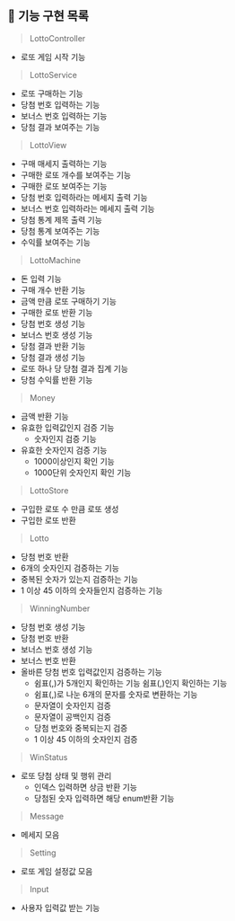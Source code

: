 ## 📝 기능 구현 목록
> LottoController
   - 로또 게임 시작 기능
> LottoService
  - 로또 구매하는 기능
  - 당첨 번호 입력하는 기능
  - 보너스 번호 입력하는 기능
  - 당첨 결과 보여주는 기능
> LottoView
  - 구매 매세지 출력하는 기능
  - 구매한 로또 개수를 보여주는 기능
  - 구매한 로또 보여주는 기능
  - 당첨 번호 입력하라는 메세지 출력 기능
  - 보너스 번호 입력하라는 메세지 출력 기능
  - 당첨 통계 제목 출력 기능
  - 당첨 통계 보여주는 기능
  - 수익률 보여주는 기능
> LottoMachine
  - 돈 입력 기능
  - 구매 개수 반환 기능
  - 금액 만큼 로또 구매하기 기능
  - 구매한 로또 반환 기능
  - 당첨 번호 생성 기능
  - 보너스 번호 생성 기능
  - 당첨 결과 반환 기능
  - 당첨 결과 생성 기능
  - 로또 하나 당 당첨 결과 집계 기능
  - 당첨 수익률 반환 기능
> Money
  - 금액 반환 기능
  - 유효한 입력값인지 검증 기능
    - 숫자인지 검증 기능
  - 유효한 숫자인지 검증 기능
    - 1000이상인지 확인 기능
    - 1000단위 숫자인지 확인 기능
> LottoStore
  - 구입한 로또 수 만큼 로또 생성
  - 구입한 로또 반환
> Lotto
  - 당첨 번호 반환
  - 6개의 숫자인지 검증하는 기능
  - 중복된 숫자가 있는지 검증하는 기능
  - 1 이상 45 이하의 숫자들인지 검증하는 기능
> WinningNumber
  - 당첨 번호 생성 기능
  - 당첨 번호 반환
  - 보너스 번호 생성 기능
  - 보너스 번호 반환
  - 올바른 당첨 번호 입력값인지 검증하는 기능
    - 쉼표(,)가 5개인지 확인하는 기능
      쉼표(,)인지 확인하는 기능
    - 쉼표(,)로 나눈 6개의 문자를 숫자로 변환하는 기능
    - 문자열이 숫자인지 검증
    - 문자열이 공백인지 검증
    - 당첨 번호와 중복되는지 검증
    - 1 이상 45 이하의 숫자인지 검증
> WinStatus
  - 로또 당첨 상태 및 행위 관리
    - 인덱스 입력하면 상금 반환 기능
    - 당첨된 숫자 입력하면 해당 enum반환 기능
> Message
- 메세지 모음
> Setting
- 로또 게임 설정값 모음
> Input
- 사용자 입력값 받는 기능